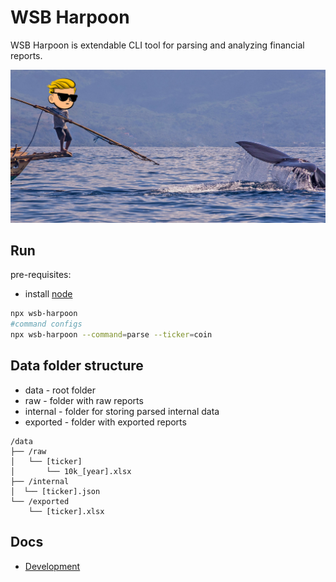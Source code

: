 # WSB Harpoon
WSB Harpoon is extendable CLI tool for parsing and analyzing financial reports.

![title image](docs/assets/title.png)



## Run
pre-requisites:
- install [node](https://nodejs.org/en)
```bash
npx wsb-harpoon 
#command configs
npx wsb-harpoon --command=parse --ticker=coin 
```


## Data folder structure

- data - root folder
- raw - folder with raw reports
- internal - folder for storing parsed internal data
- exported - folder with exported reports

```
/data
├── /raw
│   └── [ticker]
│       └── 10k_[year].xlsx
├── /internal
│  └── [ticker].json
└── /exported
    └── [ticker].xlsx
 ```


## Docs
- [Development](./docs/development/README.md)

